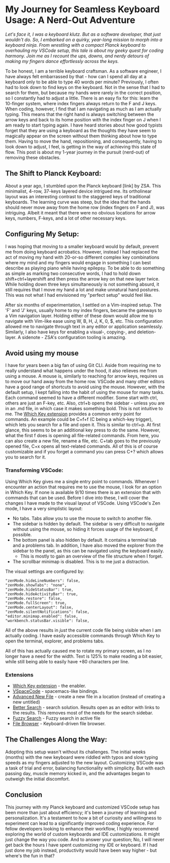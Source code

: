 # My Journey for Seamless Keyboard Usage: A Nerd-Out Adventure

_Let's face it, I was a keyboard klutz. But as a software developer, that just wouldn't do. So, I embarked on a quirky, year-long mission to morph into a keyboard ninja. From wrestling with a compact Planck keyboard to overhauling my VSCode setup, this tale is about my geeky quest for coding harmony. Join me as I recount the ups, downs, and nerdy detours of making my fingers dance effortlessly across the keys._

To be honest, I am a terrible keyboard craftsman. As a software engineer, I have always felt embarrassed by that - how can I spend all day at a keyboard only to be able to type 40 words per minute? Previously, I often had to look down to find keys on the keyboard. Not in the sense that I had to search for them, but because my hands were rarely in the correct position, so I constantly had to adjust a little. There is an easy fix for this: learn the 10-finger system, where index fingers always return to the F and J keys. When coding, however, I find that I am navigating as much as I am actually typing. This means that the right hand is always switching between the arrow keys and back to its home position with the index finger on J when I am ready to start typing again. I have heard stories about how good typists forget that they are using a keyboard as the thoughts they have seem to magically appear on the screen without them thinking about how to type them. Having to move the hand, repositioning, and consequently, having to look down to adjust, I feel, is getting in the way of achieving this state of flow. This post is about my 1-year journey in the pursuit (nerd-out) of removing these obstacles.

## The Shift to Planck Keyboard:

About a year ago, I stumbled upon the Planck keyboard [link] by ZSA. This minimalist, 4-row, 37-keys layered device intrigued me. Its ortholinear layout was an interesting contrast to the staggered keys of traditional keyboards. The learning curve was steep, but the idea that the hands should never move away from the home row (index fingers on F and J), was intriguing. Albeit it meant that there were no obvious locations for arrow keys, numbers, F-keys, and a lot of other necessary keys.

## Configuring My Setup:

I was hoping that moving to a smaller keyboard would by default, prevent me from doing keyboard acrobatics. However, instead I had replaced the act of moving my hand with 20-or-so different complex key combinations where my mind and my fingers would engage in something I can best describe as playing piano while having epilepsy. To be able to do something as simple as marking two consecutive words, I had to hold down shift+ctrl+layershift and then press the arrow key on that new layer twice. While holding down three keys simultaneously is not something absurd, it still requires that I move my hand a lot and make unnatural hand postures. This was not what I had envisioned my "perfect setup" would feel like.

After six months of experimentation, I settled on a Vim-inspired setup. The 'F' and 'J' keys, usually home to my index fingers, became the gateways to a Vim navigation layer. Holding either of these down would allow me to navigate with Vim-like ease using W, B, H, J, K, 0, $, etc. This configuration allowed me to navigate through text in any editor or application seamlessly. Similarly, I also have keys for enabling a visual-, copying-, and deletion-layer. A sidenote - ZSA's configuration tooling is amazing.

## Avoid using my mouse

I have for years been a big fan of using Git CLI. Aside from requiring me to really understand what happens under the hood, it also relieves me from using a mouse. A mouse is, similarly to reaching for arrow keys, requires us to move our hand away from the home row. VSCode and many other editors have a good range of shortcuts to avoid using the mouse. However, with the default setup, I kept falling into the habit of using the mouse for many tasks. Each command seemed to have a different modifier. Some start with ctrl, others are just an F-key, etc. Also, ctrl+b opens the sidebar - unless you are in an .md file, in which case it makes something bold. This is not intuitive to me. The [Which Key extension](https://marketplace.visualstudio.com/items?itemName=VSpaceCode.whichkey) provides a common entry point for commands. An example could be C+f+f (C being a which-key trigger), which lets you search for a file and open it. This is similar to ctrl+p. At first glance, this seems to be an additional key press to do the same. However, what the first f does is opening all file-related commands. From here, you can also create a new file, rename a file, etc. C+tab goes to the previously opened file, C+x opens all text-related commands. All of this is of course customizable and if you forget a command you can press C+? which allows you to search for it.

### Transforming VSCode:

Using Which Key gives me a single entry point to commands. Whenever I encounter an action that requires me to use the mouse, I look for an option in Which Key. If none is available 9/10 times there is an extension that with commands that can be used. Before I dive into these, I will cover the changes I have made to the visual layout of VSCode. Using VSCode's Zen mode, I have a very simplistic layout:

- No tabs. Tabs allow you to use the mouse to switch to another file.
- The sidebar is hidden by default. The sidebar is very difficult to navigate without using the mouse, so hiding it forces usage of the keyboard, if possible.
- The bottom panel is also hidden by default. It contains a terminal tab and a problems tab. In addition, I have also moved the explorer from the sidebar to the panel, as this can be navigated using the keyboard easily.
  - This is mostly to gain an overview of the file structure when I forget.
- The scrollbar minimap is disabled. This is to me just a distraction.

The visual settings are configured by:

```
"zenMode.hideLineNumbers": false,
"zenMode.showTabs": "none",
"zenMode.hideStatusBar": true,
"zenMode.hideActivityBar": true,
"zenMode.restore": false,
"zenMode.fullScreen": true,
"zenMode.centerLayout": false,
"zenMode.silentNotifications": false,
"editor.minimap.enabled": false,
"workbench.statusBar.visible": false,
```

All of the above results in _just_ the current code file being visible when I am actually coding. I have easily accessible commands through Which Key to open the terminal, explorer, and problems tabs.

All of this has actually caused me to rotate my primary screen, as I no longer have a need for the width. Text is 125% to make reading a bit easier, while still being able to easily have +80 characters per line.

### Extensions

- [Which Key extension](https://marketplace.visualstudio.com/items?itemName=VSpaceCode.whichkey) - the enabler.
- [VSpaceCode](https://marketplace.visualstudio.com/items?itemName=VSpaceCode.vspacecode) - spacemacs-like bindings.
- [Advanced New File](https://marketplace.visualstudio.com/items?itemName=patbenatar.advanced-new-file) - create a new file in a location (instead of creating a new untitled)
- [Better Search](https://marketplace.visualstudio.com/items?itemName=travisthieman.better-search) - search solution. Results open as an editor with links to the results. This removes most of the needs for the search sidebar.
- [Fuzzy Search](https://marketplace.visualstudio.com/items?itemName=jacobdufault.fuzzy-search) - Fuzzy search in active file
- [File Browser](https://marketplace.visualstudio.com/items?itemName=bodil.file-browser) - Keyboard-driven file browser.

## The Challenges Along the Way:

Adopting this setup wasn't without its challenges. The initial weeks (months) with the new keyboard were riddled with typos and slow typing speeds as my fingers adjusted to the new layout. Customizing VSCode was a task of trial and error, balancing functionality with simplicity. But with each passing day, muscle memory kicked in, and the advantages began to outweigh the initial discomfort.

## Conclusion

This journey with my Planck keyboard and customized VSCode setup has been more than just about efficiency; it's been a journey of learning and personalization. It's a testament to how a bit of curiosity and willingness to experiment can lead to a significantly improved coding experience. For fellow developers looking to enhance their workflow, I highly recommend exploring the world of custom keyboards and IDE customizations. It might just change the way you code. And to answer your question; No, I will never get back the hours I have spent customizing my IDE or keyboard. If I had just done my job instead, productivity would have been way higher - but where's the fun in that?
